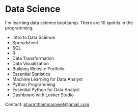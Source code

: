 # Data Science

I'm learning data science bootcamp. There are 10 sprints in the programming.

- Intro to Data Science
- Spreadsheet
- SQL
- R
- Data Transformation
- Data Visualization
- Building Website Portfolio
- Essential Statistics
- Machine Learning for Data Analyst
- Python Programming
- Essential Python for Data Analyst
- Dashboard with Looker Studio

Contact: phurinthammarowet@gmail.com
